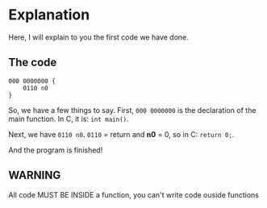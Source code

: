 # Explanation

Here, I will explain to you the first code we have done.

## The code

```
000 0000000 {
    0110 n0
}
```

So, we have a few things to say. First, ```000 0000000``` is the declaration of the main function. In C, it is: ```int main()```.

Next, we have ```0110 n0```. ```0110``` = return and **n0** = 0, so in C: ```return 0;```.

And the program is finished!

## WARNING

All code MUST BE INSIDE a function, you can't write code ouside functions